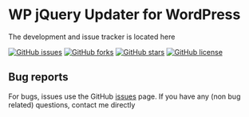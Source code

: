 # WP jQuery Updater for WordPress #
The development and issue tracker is located here

[![GitHub issues](https://img.shields.io/github/issues/Remzi1993/wp-jquery-updater.svg)](https://github.com/Remzi1993/wp-jquery-updater/issues)
[![GitHub forks](https://img.shields.io/github/forks/Remzi1993/wp-jquery-updater.svg)](https://github.com/Remzi1993/wp-jquery-updater/network)
[![GitHub stars](https://img.shields.io/github/stars/Remzi1993/wp-jquery-updater.svg)](https://github.com/Remzi1993/wp-jquery-updater/stargazers)
[![GitHub license](https://img.shields.io/badge/license-GPLv3-blue.svg)](https://github.com/Remzi1993/wp-jquery-updater/blob/master/LICENSE)

## Bug reports ##
For bugs, issues use the GitHub [issues](https://github.com/Ramoonus/jQuery-Updater/issues) page.
If you have any (non bug related) questions, contact me directly
